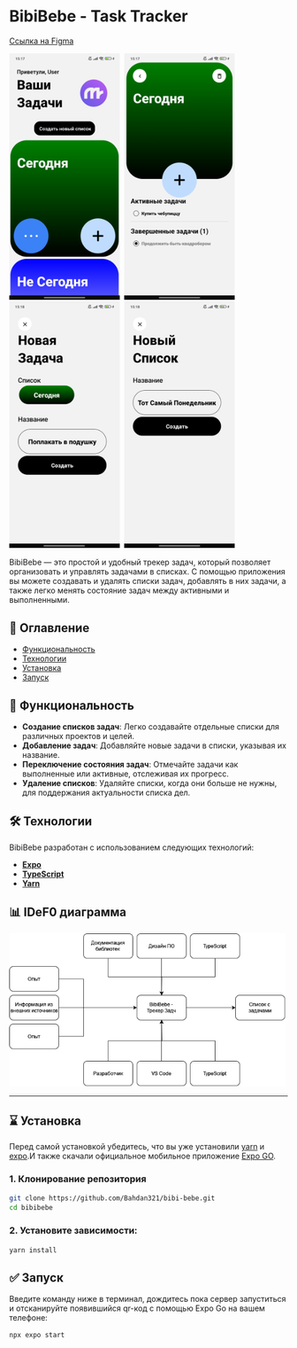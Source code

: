 # BibiBebe - Task Tracker
<a href="https://www.figma.com/design/cGb0XG88njyCGuYhnCV5jJ/BibiBebe-MoodBoard?node-id=0-1&node-type=canvas&t=ZWNAVFL2o1xm2pV7-0">Ссылка на Figma</a>

<kbd> <img src="/assets/screenshots/Menu.jpg" width="200px"/> <img src="/assets/screenshots/List.jpg" width="200px"/> <img src="/assets/screenshots/Add New Task.jpg" width="200px"/> <img src="/assets/screenshots/Add New List.jpg" width="200px"/></kbd>

BibiBebe — это простой и удобный трекер задач, который позволяет организовать и управлять задачами в списках. С помощью приложения вы можете создавать и удалять списки задач, добавлять в них задачи, а также легко менять состояние задач между активными и выполненными.

## 📑 Оглавление
- [Функциональность](#-функциональность)
- [Технологии](#️-технологии)
- [Установка](#-установка)
- [Запуск](#-запуск)

## 🚀 Функциональность
- **Создание списков задач**: Легко создавайте отдельные списки для различных проектов и целей.
- **Добавление задач**: Добавляйте новые задачи в списки, указывая их название.
- **Переключение состояния задач**: Отмечайте задачи как выполненные или активные, отслеживая их прогресс.
- **Удаление списков**: Удаляйте списки, когда они больше не нужны, для поддержания актуальности списка дел.

## 🛠️ Технологии

BibiBebe разработан с использованием следующих технологий:
- **[Expo](https://docs.expo.dev/)**
- **[TypeScript](https://www.typescriptlang.org/)**
- **[Yarn](https://yarnpkg.com/)**

## 📊 IDeF0 диаграмма
<kbd> <img src="/assets/diagrams/diagram.png" width="500px"/> </kbd>

---

## ⌛ Установка

Перед самой установкой убедитесь, что вы уже установили [yarn](https://classic.yarnpkg.com/lang/en/docs/install/) и [expo](https://docs.expo.dev/).И также скачали официальное мобильное приложение [Expo GO](https://expo.dev/go).

### 1. **Клонирование репозитория**

```bash
git clone https://github.com/Bahdan321/bibi-bebe.git
cd bibibebe
```

### 2. **Установите зависимости:**
```bash
yarn install
```

## ✅ Запуск

Введите команду ниже в терминал, дождитесь пока сервер запуститьcя и отсканируйте появившийся qr-код с помощью Expo Go на вашем телефоне:
```bash
npx expo start
```
